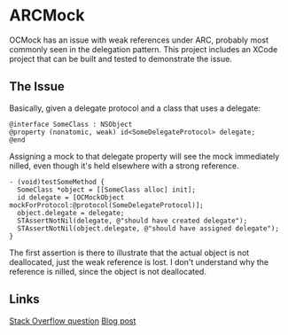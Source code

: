 # ARCMock

OCMock has an issue with weak references under ARC, probably most commonly seen
in the delegation pattern. This project includes an XCode project that can be
built and tested to demonstrate the issue.

## The Issue

Basically, given a delegate protocol and a class that uses a delegate:

    @interface SomeClass : NSObject
    @property (nonatomic, weak) id<SomeDelegateProtocol> delegate;
    @end

Assigning a mock to that delegate property will see the mock immediately
nilled, even though it's held elsewhere with a strong reference.

    - (void)testSomeMethod {
      SomeClass *object = [[SomeClass alloc] init];
      id delegate = [OCMockObject mockForProtocol:@protocol(SomeDelegateProtocol)];
      object.delegate = delegate;
      STAssertNotNil(delegate, @"should have created delegate");
      STAssertNotNil(object.delegate, @"should have assigned delegate");
    }

The first assertion is there to illustrate that the actual object is not
deallocated, just the weak reference is lost. I don't understand why the
reference is nilled, since the object is not deallocated.

## Links

[Stack Overflow question](http://stackoverflow.com/questions/8675054/why-is-my-objects-weak-delegate-property-nil-in-my-unit-tests)
[Blog post](http://blog.adamstegman.com/nil-weak-reference-to-an-ocmock-mock-object.html)
